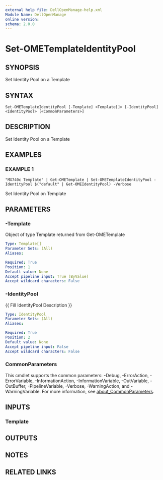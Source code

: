 ```yaml
---
external help file: DellOpenManage-help.xml
Module Name: DellOpenManage
online version:
schema: 2.0.0
---
```


# Set-OMETemplateIdentityPool

## SYNOPSIS
Set Identity Pool on a Template

## SYNTAX

```
Set-OMETemplateIdentityPool [-Template] <Template[]> [-IdentityPool] <IdentityPool> [<CommonParameters>]
```

## DESCRIPTION
Set Identity Pool on a Template

## EXAMPLES

### EXAMPLE 1
```
"MX740c Template" | Get-OMETemplate | Set-OMETemplateIdentityPool -IdentityPool $("default" | Get-OMEIdentityPool) -Verbose
```

Set Identity Pool on Template

## PARAMETERS

### -Template
Object of type Template returned from Get-OMETemplate

```yaml
Type: Template[]
Parameter Sets: (All)
Aliases:

Required: True
Position: 1
Default value: None
Accept pipeline input: True (ByValue)
Accept wildcard characters: False
```

### -IdentityPool
{{ Fill IdentityPool Description }}

```yaml
Type: IdentityPool
Parameter Sets: (All)
Aliases:

Required: True
Position: 2
Default value: None
Accept pipeline input: False
Accept wildcard characters: False
```

### CommonParameters
This cmdlet supports the common parameters: -Debug, -ErrorAction, -ErrorVariable, -InformationAction, -InformationVariable, -OutVariable, -OutBuffer, -PipelineVariable, -Verbose, -WarningAction, and -WarningVariable. For more information, see [about_CommonParameters](http://go.microsoft.com/fwlink/?LinkID=113216).

## INPUTS

### Template
## OUTPUTS

## NOTES

## RELATED LINKS
